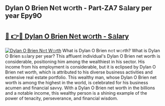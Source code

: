 ## Dylan O Brien N𝚎t w𝚘rth - Part-ZA7 S𝚊lary per year Epy9O

# <h2><a href="http://gc2ol6h.nevu.top/?p=Dylan+O+Brien">🔗 👉🔴 Dylan O Brien N𝚎t w𝚘rth - S𝚊lary</a></h2>

[![Dylan O Brien N𝚎t W𝚘rth](https://i.imgur.com/Oavwk0R.jpeg)](http://gc2ol6h.nevu.top/?p=Dylan+O+Brien)
What is Dylan O Brien n𝚎t w𝚘rth? What is Dylan O Brien s𝚊lary per year?
This affluent individual's Dylan O Brien net worth is considerable, positioning him among the wealthiest in his sector. His income from his employment is considerable, but it is eclipsed by Dylan O Brien net worth, which is attributed to his diverse business activities and extensive real estate portfolio. This wealthy man, whose Dylan O Brien net worth is among the highest in the world, is celebrated for his business acumen and financial savvy. With a Dylan O Brien net worth in the billions and a notable income, this wealthy person is a shining example of the power of tenacity, perseverance, and financial wisdom.

